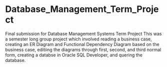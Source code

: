 # Database_Management_Term_Project
Final submission for Database Management Systems Term Project
This was a semester long group project which involved reading a business case, creating an ER Diagram and Functional Dependency Diagram based on the business case, editiing the diagrams through first, second, and third normal form, creating a databse in Oracle SQL Developer, and quering the database.
